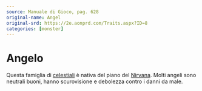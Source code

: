 ```yaml
---
source: Manuale di Gioco, pag. 628
original-name: Angel
original-srd: https://2e.aonprd.com/Traits.aspx?ID=8
categories: [monster]
---
```


# Angelo

Questa famiglia di [celestiali](/tratti/celestiale) è nativa del piano del
[Nirvana](/piani/nirvana). Molti angeli sono neutrali buoni, hanno scurovisione
e debolezza contro i danni da male.
